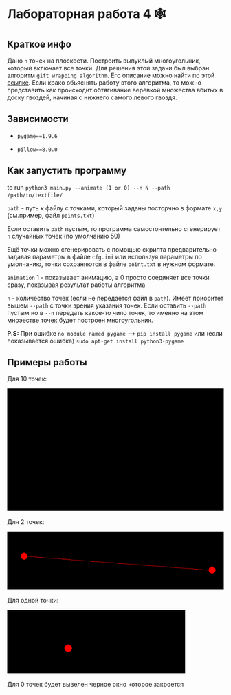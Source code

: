 # Лабораторная работа 4 :spider_web:

## Краткое инфо

Дано `n` точек на плоскости. Построить выпуклый многоугольник, который включает все точки. Для решения этой задачи был выбран алгоритм `gift wrapping algorithm`. Его описание можно найти по этой [ссылке](https://en.wikipedia.org/wiki/Gift_wrapping_algorithm). Если крако обьяснять работу этого алгоритма, то  можно представить как происходит обтягивание верёвкой множества вбитых в доску гвоздей, начиная с нижнего самого левого гвоздя.

## Зависимости

- `pygame==1.9.6`

- `pillow==8.0.0`

## Как запустить программу

to run `python3 main.py --animate (1 or 0) --n N --path /path/to/textfile/`

`path` - путь к файлу с точками, который заданы посторчно в формате `x,y` (см.пример, файл `points.txt`)

Если оставить `path` пустым, то программа самостоятельно сгенерирует `n` случайных точек (по умолчанию 50)

Ещё точки можно сгенерировать с помощью скрипта предварительно задавая параметры в файле `cfg.ini` или используя параметры по умолчанию, точки сохраняются в файле
`point.txt` в нужном формате.

`animation` 1 - показывает анимацию, а 0 просто соединяет все точки сразу, показывая результат работы алгоритма

`n` - количество точек (если не передаётся файл в `path`). Имеет приоритет вышем `--path` с точки зрения указания точек. Если оставить `--path` пустым но в `--n` передать какое-то чило точек, то именно на этом мноэестве точек будет построен многоугольник. 


**P.S:** При ошибке `no module named pygame` --> `pip install pygame` или (если показывается ошибка) `sudo apt-get install python3-pygame`


## Примеры работы

Для 10 точек:

![линк](animation.gif)

Для 2 точек: 

![image-20201028200725041](image-20201028200725041.png)

Для одной точки:

![image-20201028200812680](image-20201028200812680.png)

Для 0 точек будет вывелен черное окно которое закроется
